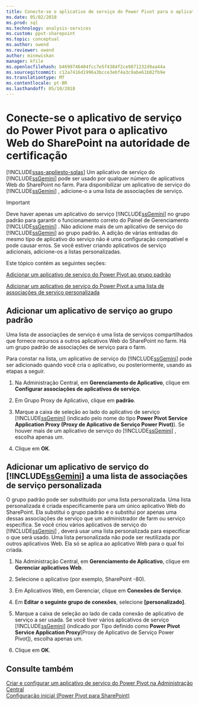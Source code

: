 ```yaml
---
title: Conecte-se o aplicativo de serviço do Power Pivot para o aplicativo Web do SharePoint na autoridade de certificação | Microsoft Docs
ms.date: 05/02/2018
ms.prod: sql
ms.technology: analysis-services
ms.custom: ppvt-sharepoint
ms.topic: conceptual
ms.author: owend
ms.reviewer: owend
author: minewiskan
manager: kfile
ms.openlocfilehash: b4699746404fcc7e5f4384f2ce9871232d9aa44a
ms.sourcegitcommit: c12a7416d1996a3bcce3ebf4a3c9abe61b02fb9e
ms.translationtype: MT
ms.contentlocale: pt-BR
ms.lasthandoff: 05/10/2018
---
```

# <a name="connect-power-pivot-service-app-to-sharepoint-web-app-in-ca"></a>Conecte-se o aplicativo de serviço do Power Pivot para o aplicativo Web do SharePoint na autoridade de certificação
[!INCLUDE[ssas-appliesto-sqlas](../../includes/ssas-appliesto-sqlas.md)]
  Um aplicativo de serviço do [!INCLUDE[ssGemini](../../includes/ssgemini-md.md)] pode ser usado por qualquer número de aplicativos Web do SharePoint no farm. Para disponibilizar um aplicativo de serviço do [!INCLUDE[ssGemini](../../includes/ssgemini-md.md)] , adicione-o a uma lista de associações de serviço.  
  
> [!IMPORTANT]  
>  Deve haver apenas um aplicativo do serviço [!INCLUDE[ssGemini](../../includes/ssgemini-md.md)] no grupo padrão para garantir o funcionamento correto do Painel de Gerenciamento [!INCLUDE[ssGemini](../../includes/ssgemini-md.md)] . Não adicione mais de um aplicativo de serviço do [!INCLUDE[ssGemini](../../includes/ssgemini-md.md)] ao grupo padrão. A adição de várias entradas do mesmo tipo de aplicativo do serviço não é uma configuração compatível e pode causar erros. Se você estiver criando aplicativos de serviço adicionais, adicione-os a listas personalizadas.  
  
 Este tópico contém as seguintes seções:  
  
 [Adicionar um aplicativo de serviço do Power Pivot ao grupo padrão](#default)  
  
 [Adicionar um aplicativo de serviço do Power Pivot a uma lista de associações de serviço personalizada](#custom)  
  
##  <a name="default"></a> Adicionar um aplicativo de serviço ao grupo padrão  
 Uma lista de associações de serviço é uma lista de serviços compartilhados que fornece recursos a outros aplicativos Web do SharePoint no farm. Há um grupo padrão de associações de serviço para o farm.  
  
 Para constar na lista, um aplicativo de serviço do [!INCLUDE[ssGemini](../../includes/ssgemini-md.md)] pode ser adicionado quando você cria o aplicativo, ou posteriormente, usando as etapas a seguir.  
  
1.  Na Administração Central, em **Gerenciamento de Aplicativo**, clique em **Configurar associações de aplicativos de serviço**.  
  
2.  Em Grupo Proxy de Aplicativo, clique em **padrão**.  
  
3.  Marque a caixa de seleção ao lado do aplicativo de serviço [!INCLUDE[ssGemini](../../includes/ssgemini-md.md)] (indicado pelo nome do tipo **Power Pivot Service Application Proxy (Proxy de Aplicativo de Serviço Power Pivot)**). Se houver mais de um aplicativo de serviço do [!INCLUDE[ssGemini](../../includes/ssgemini-md.md)] , escolha apenas um.  
  
4.  Clique em **OK**.  
  
##  <a name="custom"></a> Adicionar um aplicativo de serviço do [!INCLUDE[ssGemini](../../includes/ssgemini-md.md)] a uma lista de associações de serviço personalizada  
 O grupo padrão pode ser substituído por uma lista personalizada. Uma lista personalizada é criada especificamente para um único aplicativo Web do SharePoint. Ela substitui o grupo padrão e o substitui por apenas uma dessas associações de serviço que um administrador de farm ou serviço especifica. Se você criou vários aplicativos de serviço do [!INCLUDE[ssGemini](../../includes/ssgemini-md.md)] , deverá usar uma lista personalizada para especificar o que será usado. Uma lista personalizada não pode ser reutilizada por outros aplicativos Web. Ela só se aplica ao aplicativo Web para o qual foi criada.  
  
1.  Na Administração Central, em **Gerenciamento de Aplicativo**, clique em **Gerenciar aplicativos Web**.  
  
2.  Selecione o aplicativo (por exemplo, SharePoint -80).  
  
3.  Em Aplicativos Web, em Gerenciar, clique em **Conexões de Serviço**.  
  
4.  Em **Editar o seguinte grupo de conexões**, selecione **[personalizado]**.  
  
5.  Marque a caixa de seleção ao lado de cada conexão de aplicativo de serviço a ser usada. Se você tiver vários aplicativos de serviço [!INCLUDE[ssGemini](../../includes/ssgemini-md.md)] (indicado por Tipo definido como **Power Pivot Service Application Proxy**[Proxy de Aplicativo de Serviço Power Pivot]), escolha apenas um.  
  
6.  Clique em **OK**.  
  
## <a name="see-also"></a>Consulte também  
 [Criar e configurar um aplicativo de serviço do Power Pivot na Administração Central](../../analysis-services/power-pivot-sharepoint/create-and-configure-power-pivot-service-application-in-ca.md)   
 [Configuração inicial (Power Pivot para SharePoint)](http://msdn.microsoft.com/en-us/3a0ec2eb-017a-40db-b8d4-8aa8f4cdc146)  
  
  
